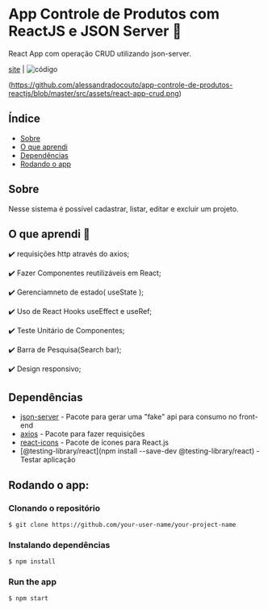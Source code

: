 # App Controle de Produtos com ReactJS e JSON Server :rocket:

React App com operação CRUD utilizando json-server.

[site]() | ![código](https://github.com/alessandradocouto/app-controle-de-produtos-reactjs)


(https://github.com/alessandradocouto/app-controle-de-produtos-reactjs/blob/master/src/assets/react-app-crud.png)



## Índice
- [Sobre](https://github.com/alessandradocouto/app-controle-de-produtos-reactjs#sobre)
- [O que aprendi](https://github.com/alessandradocouto/app-controle-de-produtos-reactjs#o-que-aprendi-dart)
- [Dependências](https://github.com/alessandradocouto/app-controle-de-produtos-reactjs#dependências)
- [Rodando o app](https://github.com/alessandradocouto/app-controle-de-produtos-reactjs#rodando-o-app)


## Sobre

Nesse sistema é possível cadastrar, listar, editar e excluir um projeto.


## O que aprendi :dart:

:heavy_check_mark: requisições http através do axios;

:heavy_check_mark: Fazer Componentes reutilizáveis em React;

:heavy_check_mark: Gerenciamneto de estado( useState );

:heavy_check_mark: Uso de React Hooks useEffect e useRef;

:heavy_check_mark: Teste Unitário de Componentes;

:heavy_check_mark: Barra de Pesquisa(Search bar);

:heavy_check_mark: Design responsivo;




## Dependências

- [json-server](https://www.npmjs.com/package/json-server) - Pacote para gerar uma "fake" api para consumo no front-end
- [axios](https://www.npmjs.com/package/axios) - Pacote para fazer requisições
- [react-icons](https://www.npmjs.com/package/react-icons) - Pacote de ícones para React.js
- [@testing-library/react](npm install --save-dev @testing-library/react) - Testar aplicação


## Rodando o app:

### Clonando o repositório
`$ git clone https://github.com/your-user-name/your-project-name`

### Instalando dependências
`$ npm install`

### Run the app
`$ npm start`